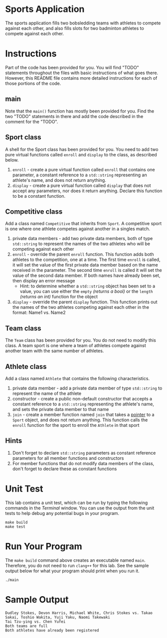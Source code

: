 # Sports Application
The sports application fills two bobsledding teams with athletes to compete against each other, and also fills slots for two badminton athletes to compete against each other.

# Instructions
Part of the code has been provided for you. You will find "TODO" statements throughout the files with basic instructions of what goes there. However, this README file contains more detailed instructions for each of those portions of the code.

## main
Note that the `main()` function has mostly been provided for you. Find the two "TODO" statements in there and add the code described in the comment for the "TODO".

## Sport class
A shell for the Sport class has been provided for you. You need to add two pure virtual functions called `enroll` and `display` to the class, as described below.
1. `enroll` - create a pure virtual function called `enroll` that contains one parameter, a constant reference to a `std::string` representing an athlete's name, and does not return anything.
1. `display` - create a pure virtual function called `display` that does not accept any parameters, nor does it return anything. Declare this function to be a constant function.

## Competitive class
Add a class named `Competitive` that inherits from `Sport`. A competitive sport is one where one athlete competes against another in a singles match.
1. private data members - add two private data members, both of type `std::string` to represent the names of the two athletes who will be competing against each other
1. `enroll` - override the parent `enroll` function. This function adds both athletes to the competition, one at a time. The first time `enroll` is called, it will set the value of the first private data member based on the name received in the parameter. The second time `enroll` is called it will set the value of the second data member. If both names have already been set, then display an error message
   - Hint: to determine whether a `std::string` object has been set to a value, you can use either the `empty` *(returns a bool)* or the `length` *(returns an int)* function for the object
1. `display` - override the parent `display` function. This function prints out the names of the two athletes competing against each other in the format: Name1 vs. Name2

## Team class
The `Team` class has been provided for you. You do not need to modify this class. A team sport is one where a team of athletes compete against another team with the same number of athletes.

## Athlete class
Add a class named `Athlete` that contains the following characteristics.
1. private data member - add a private data member of type `std::string` to represent the name of the athlete
1. constructor - create a public non-default constructor that accepts a constant reference to a `std::string` representing the athlete's name, and sets the private data member to that name
1. `join` - create a member function named `join` that takes a <u>pointer</u> to a `Sport` object, and does not return anything. This function calls the `enroll` function for the sport to enroll the `Athlete` in that sport

## Hints
1. Don't forget to declare `std::string` parameters as constant reference parameters for all member functions and constructors
1. For member functions that do not modify data members of the class, don't forget to declare these as constant functions

# Unit Test
This lab contains a unit test, which can be run by typing the following commands in the *Terminal* window. You can use the output from the unit tests to help debug any potential bugs in your program.
```
make build
make test
```

# Run Your Program
The `make build` command above creates an executable named `main`. Therefore, you do not need to run `clang++` for this lab. See the sample output below for what your program should print when you run it.
```
./main
```

# Sample Output
```
Dudley Stokes, Devon Harris, Michael White, Chris Stokes vs. Takao Sakai, Toshio Wakita, Yuji Yaku, Naomi Takewaki
Tai Tzu-ying vs. Chen Yufei
Both teams are full
Both athletes have already been registered
```
